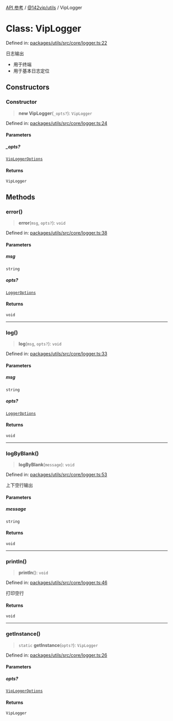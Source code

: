 [API 参考](../wiki/Home) / [@142vip/utils](../wiki/@142vip.utils) / VipLogger

# Class: VipLogger

Defined in: [packages/utils/src/core/logger.ts:22](https://github.com/142vip/core-x/blob/15d5bc9ef4bece78c0e60bdf074a2d245f625100/packages/utils/src/core/logger.ts#L22)

日志输出

* 用于终端
* 用于基本日志定位

## Constructors

### Constructor

> **new VipLogger**(`_opts?`): `VipLogger`

Defined in: [packages/utils/src/core/logger.ts:24](https://github.com/142vip/core-x/blob/15d5bc9ef4bece78c0e60bdf074a2d245f625100/packages/utils/src/core/logger.ts#L24)

#### Parameters

##### \_opts?

[`VipLoggerOptions`](../wiki/@142vip.utils.Interface.VipLoggerOptions)

#### Returns

`VipLogger`

## Methods

### error()

> **error**(`msg`, `opts?`): `void`

Defined in: [packages/utils/src/core/logger.ts:38](https://github.com/142vip/core-x/blob/15d5bc9ef4bece78c0e60bdf074a2d245f625100/packages/utils/src/core/logger.ts#L38)

#### Parameters

##### msg

`string`

##### opts?

[`LoggerOptions`](../wiki/@142vip.utils.Interface.LoggerOptions)

#### Returns

`void`

***

### log()

> **log**(`msg`, `opts?`): `void`

Defined in: [packages/utils/src/core/logger.ts:33](https://github.com/142vip/core-x/blob/15d5bc9ef4bece78c0e60bdf074a2d245f625100/packages/utils/src/core/logger.ts#L33)

#### Parameters

##### msg

`string`

##### opts?

[`LoggerOptions`](../wiki/@142vip.utils.Interface.LoggerOptions)

#### Returns

`void`

***

### logByBlank()

> **logByBlank**(`message`): `void`

Defined in: [packages/utils/src/core/logger.ts:53](https://github.com/142vip/core-x/blob/15d5bc9ef4bece78c0e60bdf074a2d245f625100/packages/utils/src/core/logger.ts#L53)

上下空行输出

#### Parameters

##### message

`string`

#### Returns

`void`

***

### println()

> **println**(): `void`

Defined in: [packages/utils/src/core/logger.ts:46](https://github.com/142vip/core-x/blob/15d5bc9ef4bece78c0e60bdf074a2d245f625100/packages/utils/src/core/logger.ts#L46)

打印空行

#### Returns

`void`

***

### getInstance()

> `static` **getInstance**(`opts?`): `VipLogger`

Defined in: [packages/utils/src/core/logger.ts:26](https://github.com/142vip/core-x/blob/15d5bc9ef4bece78c0e60bdf074a2d245f625100/packages/utils/src/core/logger.ts#L26)

#### Parameters

##### opts?

[`VipLoggerOptions`](../wiki/@142vip.utils.Interface.VipLoggerOptions)

#### Returns

`VipLogger`

